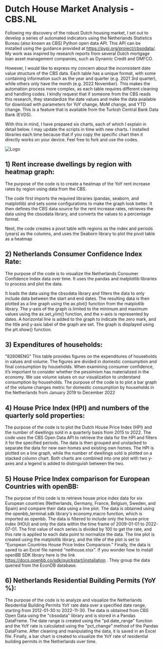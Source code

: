 
# Dutch House Market Analysis - CBS.NL 

Following my discovery of the robust Dutch housing market, I set out to develop a series of automated indicators using the Netherlands Statistics Bureau (also known as CBS) Python open data API. This API can be installed using the guidance provided at https://pypi.org/project/cbsodata/. My work was inspired by research reports from several Dutch mortgage loan asset management companies, such as Dynamic Credit and DMFCO. 

However, I would like to express my concern about the inconsistent date value structure of the CBS data. Each table has a unique format, with some containing information such as the year and quarter (e.g. 2021 3rd quarter), while others only have the month (e.g. 2022 November). This makes the automation process more complex, as each table requires different cleaning and handling codes. I kindly request that if someone from the CBS reads this research, they standardize the date values and make the data available for download with parameters for YoY change, MoM change, and YTD change. This is a feature that is available from the Turkish Central Bank Data Bank (EVDS).

With this in mind, I have prepared six charts, each of which I explain in detail below. I may update the scripts in time with new charts. I installed libraries each time because that if you copy the specific chart then it directly works on your device. Feel free to fork and use the codes.



![Logo](https://lh3.googleusercontent.com/p/AF1QipP7XFj0fz3hLvon8o9HUVs1igaayaF7lWJpzDR_=s1360-w1360-h1020)


## 1) Rent increase dwellings by region with heatmap graph:

The purpose of the code is to create a heatmap of the YoY rent increase rates by region using data from the CBS.

The code first imports the required libraries (pandas, seaborn, and matplotlib) and sets some configurations to make the graph look better. It then defines the CBS data source for the rent increase rates, retrieves the data using the cbsodata library, and converts the values to a percentage format.

Next, the code creates a pivot table with regions as the index and periods (years) as the columns, and uses the Seaborn library to plot the pivot table as a heatmap


## 2) Netherlands Consumer Confidence Index Rate:

The purpose of the code is to visualize the Netherlands Consumer Confidence Index data over time. It uses the pandas and matplotlib libraries to process and plot the data.

It loads the data using the cbsodata library and filters the data to only include data between the start and end dates. The resulting data is then plotted as a line graph using the ax.plot() function from the matplotlib library. The y-axis of the graph is limited to the minimum and maximum values using the ax.set_ylim() function, and the x-axis is represented by dates. A horizontal line is added to the graph to indicate the zero mark, and the title and y-axis label of the graph are set. The graph is displayed using the plt.show() function.


## 3) Expenditures of households:

"82608ENG" This table provides figures on the expenditures of households in values and volume. The figures are divided in domestic consumption and final consumption by households. When examining consumer confidence, it’s important to consider whether the pessimism has materialized in the economy. We use volume values on our visualization to understand consumption by households. The purpose of the code is to plot a bar graph of the volume changes metric for domestic consumption by households in the Netherlands from January 2019 to December 2022


## 4) House Price Index (HPI) and numbers of the quarterly sold properties:

The purpose of the code is to plot the Dutch House Price Index (HPI) and the number of dwellings sold in a quarterly basis from 2015 to 2022. The code uses the CBS Open Data API to retrieve the data for the HPI and filters it for the specified periods. The data is then grouped and unstacked to separate the data for new own homes and existing own homes. The HPI is plotted on a line graph, while the number of dwellings sold is plotted on a stacked column chart. Both charts are combined into one plot with two y-axes and a legend is added to distinguish between the two.


## 5) House Price Index comparison for European Countries with openBB:

The purpose of this code is to retrieve house price index data for six European countries (Netherlands, Germany, France, Belgium, Sweden, and Spain) and compare their data using a line plot. The data is obtained using the openbb_terminal.sdk library's economy.macro function, which is imported as openbb. The data is filtered to include only the house price index (HOU) and only the data within the time frame of 2009-01-01 to 2022-07-01. The first value of each series is divided by 100 to get the rate, and this rate is applied to each data point to normalize the data. The line plot is created using the matplotlib library, and the title of the plot is set to "European Countries House Price Index Comparison." Finally, the data is saved to an Excel file named "nethouse.xlsx". If you wonder how to install openBB SDK library here is the link https://docs.openbb.co/sdk/quickstart/installation . They group the data queried from the EconDB database.


## 6) Netherlands Residential Building Permits (YoY %):

The purpose of the code is to analyze and visualize the Netherlands Residential Building Permits YoY rate data over a specified date range, starting from 2012-01-30 to 2022-11-30. The data is obtained from CBS Open Data using the "cbsodata" library and is stored in a Pandas DataFrame. The date range is created using the "pd.date_range" function and the YoY rate is calculated using the "pct_change" method of the Pandas DataFrame. After cleaning and manipulating the data, it is saved in an Excel file. Finally, a bar chart is created to visualize the YoY rate of residential building permits in the Netherlands over time. 



    

